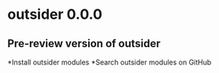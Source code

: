 # outsider 0.0.0

## Pre-review version of outsider

*Install outsider modules
*Search outsider modules on GitHub
